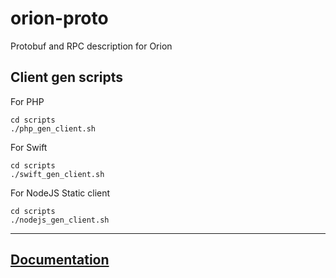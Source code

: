 # orion-proto
Protobuf and RPC description for Orion

## Client gen scripts

For PHP
```
cd scripts
./php_gen_client.sh
```

For Swift
```
cd scripts
./swift_gen_client.sh
```

For NodeJS Static client
```
cd scripts
./nodejs_gen_client.sh
```
-------------------------------------

## [Documentation](./doc/)